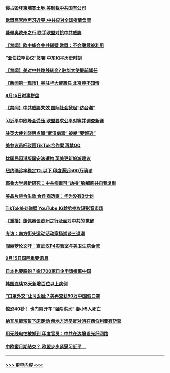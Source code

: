 #### [侵占毁坏柬埔寨土地 美制裁中共国有公司](../pages/prog202/a102941592.md?t=09160744) 
#### [欧盟高官呛声习近平:中共应对全球疫情负责](../pages/prog202/a102941522.md?t=09160744) 
#### [蓬佩奥欧州之行 联手欧盟对抗中共威胁](../pages/prog202/a102941555.md?t=09160744) 
#### [【禁闻】欧中峰会中共碰壁 欧盟：不会继续被利用](../pages/prog202/a102941560.md?t=09160744) 
#### [“亚伯拉罕协议”签署 中东和平历史时刻](../pages/prog202/a102941549.md?t=09160744) 
#### [【禁闻】美对中共路线转变? 驻华大使提前卸任](../pages/prog202/a102941538.md?t=09160744) 
#### [【新闻第一现场】美驻华大使离任 北京竟不知情](../pages/prog202/a102941519.md?t=09160744) 
#### [9月15日时事拼盘](../pages/prog202/a102941508.md?t=09160744) 
#### [【禁闻】中共威胁失效 国际社会掀起“访台潮”](../pages/prog202/a102941503.md?t=09160744) 
#### [习近平中欧峰会受压 欧盟要求公平对等并调查新疆](../pages/prog202/a102941455.md?t=09160744) 
#### [驻英大使刘晓明点赞“武汉病毒” 被嘲“要叛逃”](../pages/prog202/a102941433.md?t=09160744) 
#### [美参议员吁驳回TikTok合作案 再禁QQ](../pages/prog202/a102941413.md?t=09160744) 
#### [忧国民因港版国安法遭拘 英美更新旅游建议](../pages/prog202/a102941403.md?t=09160744) 
#### [纽约确诊率稳定1%以下 印度逼近500万确诊](../pages/prog202/a102941396.md?t=09160744) 
#### [耶鲁大学最新研究：中共病毒可“劫持”脑细胞并自我复制](../pages/prog202/a102941335.md?t=09160744) 
#### [美晶片禁令生效 合作商透露：华为没有B计划](../pages/prog202/a102941361.md?t=09160744) 
#### [TikTok处处碰壁 YouTube.IG趁势抢攻短影音市场](../pages/prog202/a102941357.md?t=09160744) 
#### [【重播】蓬佩奥谈欧州之行及面对中共的觉醒](../pages/prog202/a102941296.md?t=09160744) 
#### [专访：南方街头运动活动家杨崇谈三退潮](../pages/prog202/a102941231.md?t=09160744) 
#### [阎丽梦论文吁：查武汉P4实验室与美卫生院金流](../pages/prog202/a102941204.md?t=09160744) 
#### [9月15日国际重要讯息](../pages/prog202/a102941202.md?t=09160744) 
#### [日本也要脱钩？逾1700家日企申请撤离中国](../pages/prog202/a102941168.md?t=09160744) 
#### [韩国连续13天新增百位以上病例](../pages/prog202/a102941140.md?t=09160744) 
#### [“口罩外交”让习丢脸？美再查获50万中国假口罩](../pages/prog202/a102941115.md?t=09160744) 
#### [惊恐40秒！ 也门男开车“强闯洪水” 妻小5人死亡](../pages/prog202/a102941092.md?t=09160744) 
#### [纳瓦尼能短暂下床走动 俄地方选举反对派在西伯利亚有斩获](../pages/prog202/a102941032.md?t=09160744) 
#### [用无线电怕被抓到 印度官员：中共在边境设光纤网路](../pages/prog202/a102940968.md?t=09160744) 
#### [中欧蜜月期结束？ 欧盟步步紧逼习近平　](../pages/prog202/a102940939.md?t=09160744) 

----
#### [ >>> 更早内容 <<< ](../indexes/prog202-earlier.md)
